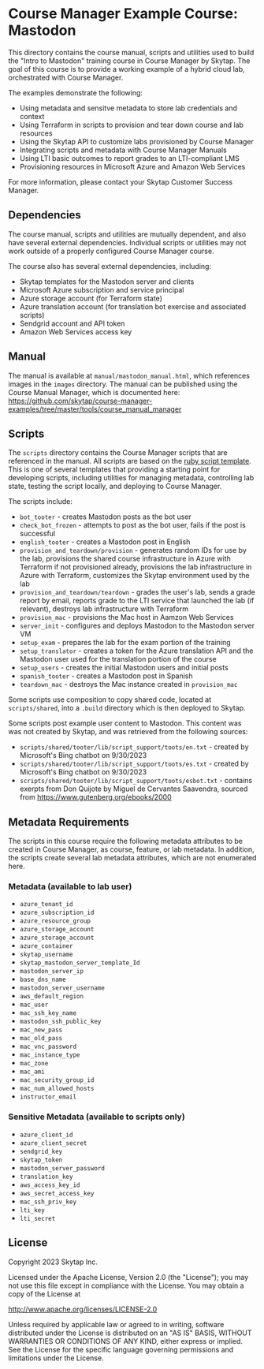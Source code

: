# Course Manager Example Course: Mastodon

This directory contains the course manual, scripts and utilities used to build the "Intro to Mastodon" training course in Course Manager by Skytap. The goal of this course is to provide a working example of a hybrid cloud lab, orchestrated with Course Manager. 

The examples demonstrate the following:

- Using metadata and sensitve metadata to store lab credentials and context
- Using Terraform in scripts to provision and tear down course and lab resources
- Using the Skytap API to customize labs provisioned by Course Manager
- Integrating scripts and metadata with Course Manager Manuals
- Using LTI basic outcomes to report grades to an LTI-compliant LMS
- Provisioning resources in Microsoft Azure and Amazon Web Services

For more information, please contact your Skytap Customer Success Manager.

## Dependencies

The course manual, scripts and utilities are mutually dependent, and also have several external dependencies. Individual scripts or utilities may not work outside of a properly configured Course Manager course. 

The course also has several external dependencies, including:

- Skytap templates for the Mastodon server and clients
- Microsoft Azure subscription and service principal
- Azure storage account (for Terraform state)
- Azure translation account (for translation bot exercise and associated scripts)
- Sendgrid account and API token
- Amazon Web Services access key

## Manual

The manual is available at `manual/mastodon_manual.html`, which references images in the `images` directory. The manual can be published using the Course Manual Manager, which is documented here: https://github.com/skytap/course-manager-examples/tree/master/tools/course_manual_manager

## Scripts

The `scripts` directory contains the Course Manager scripts that are referenced in the manual. All scripts are based on the [ruby script template](https://github.com/skytap/course-manager-examples/tree/master/script-templates/ruby). This is one of several templates that providing a starting point for developing scripts, including utilities for managing metadata, controlling lab state, testing the script locally, and deploying to Course Manager. 

The scripts include:
- `bot_tooter` - creates Mastodon posts as the bot user
- `check_bot_frozen` - attempts to post as the bot user, fails if the post is successful
- `english_tooter` - creates a Mastodon post in English
- `provision_and_teardown/provision` - generates random IDs for use by the lab, provisions the shared course infrastructure in Azure with Terraform if not provisioned already, provisions the lab infrastructure in Azure with Terraform, customizes the Skytap environment used by the lab
- `provision_and_teardown/teardown` - grades the user's lab, sends a grade report by email, reports grade to the LTI service that launched the lab (if relevant), destroys lab infrastructure with Terraform
- `provision_mac` - provisions the Mac host in Aamzon Web Services
- `server_init` - configures and deploys Mastodon to the Mastodon server VM
- `setup_exam` - prepares the lab for the exam portion of the training
- `setup_translator` - creates a token for the Azure translation API and the Mastodon user used for the translation portion of the course
- `setup_users` - creates the initial Mastodon users and initial posts
- `spanish_tooter` - creates a Mastodon post in Spanish
- `teardown_mac` - destroys the Mac instance created in `provision_mac`

Some scripts use composition to copy shared code, located at `scripts/shared`, into a `.build` directory which is then deployed to Skytap.

Some scripts post example user content to Mastodon. This content was was not created by Skytap, and was retrieved from the following sources:

- `scripts/shared/tooter/lib/script_support/toots/en.txt` - created by Microsoft's Bing chatbot on 9/30/2023
- `scripts/shared/tooter/lib/script_support/toots/es.txt` - created by Microsoft's Bing chatbot on 9/30/2023
- `scripts/shared/tooter/lib/script_support/toots/esbot.txt` - contains exerpts from Don Quijote by Miguel de Cervantes Saavendra, sourced from https://www.gutenberg.org/ebooks/2000

## Metadata Requirements

The scripts in this course require the following metadata attributes to be created in Course Manager, as course, feature, or lab metadata. In addition, the scripts create several lab metadata attributes, which are not enumerated here.

### Metadata (available to lab user)

- `azure_tenant_id`
- `azure_subscription_id`
- `azure_resource_group`
- `azure_storage_account`
- `azure_storage_account`
- `azure_container`
- `skytap_username`
- `skytap_mastodon_server_template_Id`
- `mastodon_server_ip`
- `base_dns_name`
- `mastodon_server_username`
- `aws_default_region`
- `mac_user`
- `mac_ssh_key_name`
- `mastodon_ssh_public_key`
- `mac_new_pass`
- `mac_old_pass`
- `mac_vnc_password`
- `mac_instance_type`
- `mac_zone`
- `mac_ami`
- `mac_security_group_id`
- `mac_num_allowed_hosts`
- `instructor_email`

### Sensitive Metadata (available to scripts only)

- `azure_client_id`
- `azure_client_secret`
- `sendgrid_key`
- `skytap_token`
- `mastodon_server_password`
- `translation_key`
- `aws_access_key_id`
- `aws_secret_access_key`
- `mac_ssh_priv_key`
- `lti_key`
- `lti_secret`

## License 

Copyright 2023 Skytap Inc.

Licensed under the Apache License, Version 2.0 (the "License");
you may not use this file except in compliance with the License.
You may obtain a copy of the License at

<http://www.apache.org/licenses/LICENSE-2.0>

Unless required by applicable law or agreed to in writing, software
distributed under the License is distributed on an "AS IS" BASIS,
WITHOUT WARRANTIES OR CONDITIONS OF ANY KIND, either express or implied.
See the License for the specific language governing permissions and
limitations under the License.